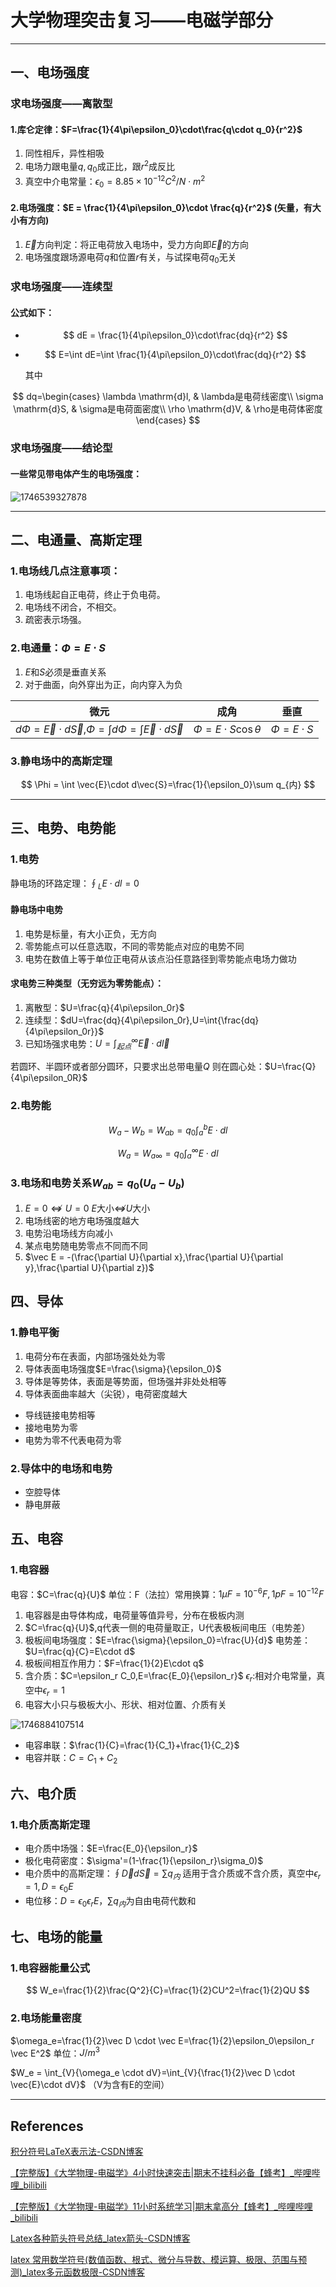 # 大学物理突击复习——电磁学部分

---

## 一、电场强度

### 求电场强度——离散型

#### 1.库仑定律：$F=\frac{1}{4\pi\epsilon_0}\cdot\frac{q\cdot q_0}{r^2}$

1. 同性相斥，异性相吸
2. 电场力跟电量$q,q_0$成正比，跟$r^2$成反比
3. 真空中介电常量：$\epsilon_0 = 8.85 \times 10^{-12}C^2/N\cdot m^2$

#### 2.电场强度：$E = \frac{1}{4\pi\epsilon_0}\cdot \frac{q}{r^2}$ (矢量，有大小有方向)

1. $\vec{E}$方向判定：将正电荷放入电场中，受力方向即$\vec{E}$的方向
2. 电场强度跟场源电荷$q$和位置$r$有关，与试探电荷$q_0$无关

### 求电场强度——连续型

#### 公式如下：

* $$
  dE = \frac{1}{4\pi\epsilon_0}\cdot\frac{dq}{r^2}
  $$
* $$
  E=\int dE=\int \frac{1}{4\pi\epsilon_0}\cdot\frac{dq}{r^2}
  $$

  其中

$$
dq=\begin{cases}
\lambda \mathrm{d}l, & \lambda是电荷线密度\\
\sigma \mathrm{d}S, & \sigma是电荷面密度\\
\rho \mathrm{d}V, & \rho是电荷体密度
\end{cases}
$$

### 求电场强度——结论型

#### 一些常见带电体产生的电场强度：

![1746539327878](image/大学物理电磁学/1746539327878.png)

---

## 二、电通量、高斯定理

### 1.电场线几点注意事项：

1. 电场线起自正电荷，终止于负电荷。
2. 电场线不闭合，不相交。
3. 疏密表示场强。

### 2.电通量：$\Phi = E \cdot S$

1. $E$和$S$必须是垂直关系
2. 对于曲面，向外穿出为正，向内穿入为负

| 微元                                                                             | 成角                          | 垂直                 |
| -------------------------------------------------------------------------------- | ----------------------------- | -------------------- |
| $d\Phi=\vec{E}\cdot d\vec{S}$,$\Phi=\int d\Phi = \int \vec{E}\cdot d\vec{S}$ | $\Phi=E\cdot S \cos \theta$ | $\Phi = E \cdot S$ |

### 3.静电场中的高斯定理

$$
\Phi = \int \vec{E}\cdot d\vec{S}=\frac{1}{\epsilon_0}\sum q_{内}
$$

---

## 三、电势、电势能

### 1.电势

静电场的环路定理：$\oint_L E\cdot dl=0$

#### 静电场中电势

1. 电势是标量，有大小正负，无方向
2. 零势能点可以任意选取，不同的零势能点对应的电势不同
3. 电势在数值上等于单位正电荷从该点沿任意路径到零势能点电场力做功

#### 求电势三种类型（无穷远为零势能点）：

1. 离散型：$U=\frac{q}{4\pi\epsilon_0r}$
2. 连续型：$dU=\frac{dq}{4\pi\epsilon_0r},U=\int{\frac{dq}{4\pi\epsilon_0r}}$
3. 已知场强求电势：$U=\int_{起点}^{ \infty}\vec{E}\cdot d\vec{l}$

若圆环、半圆环或者部分圆环，只要求出总带电量$Q$
则在圆心处：$U=\frac{Q}{4\pi\epsilon_0R}$

### 2.电势能

$$
W_a-W_b=W_{ab}=q_0\int_{a}^{b}E\cdot dl
$$

$$
W_a=W_{a\infty}=q_0\int_{a}^{\infty}E\cdot dl
$$

### 3.电场和电势关系$W_{ab}=q_0(U_a-U_b)$

1. $E=0\nLeftrightarrow U=0$	$E$大小$\nLeftrightarrow$$U$大小
2. 电场线密的地方电场强度越大
3. 电势沿电场线方向减小
4. 某点电势随电势零点不同而不同
5. $\vec E = -(\frac{\partial U}{\partial x},\frac{\partial U}{\partial y},\frac{\partial U}{\partial z})$

## 四、导体

### 1.静电平衡

1. 电荷分布在表面，内部场强处处为零
2. 导体表面电场强度$E=\frac{\sigma}{\epsilon_0}$
3. 导体是等势体，表面是等势面，但场强并非处处相等
4. 导体表面曲率越大（尖锐），电荷密度越大

* 导线链接电势相等
* 接地电势为零
* 电势为零不代表电荷为零

### 2.导体中的电场和电势

* 空腔导体
* 静电屏蔽

## 五、电容

### 1.电容器

电容：$C=\frac{q}{U}$ 单位：F（法拉）常用换算：$1\mu F=10^{-6}F,1pF=10^{-12}F$

1. 电容器是由导体构成，电荷量等值异号，分布在极板内测
2. $C=\frac{q}{U}$,q代表一侧的电荷量取正，U代表极板间电压（电势差）
3. 极板间电场强度：$E=\frac{\sigma}{\epsilon_0}=\frac{U}{d}$ 电势差：$U=\frac{q}{C}=E\cdot d$
4. 极板间相互作用力：$F=\frac{1}{2}E\cdot q$
5. 含介质：$C=\epsilon_r C_0,E=\frac{E_0}{\epsilon_r}$ $\epsilon_r$:相对介电常量，真空中$\epsilon_r=1$
6. 电容大小只与极板大小、形状、相对位置、介质有关

![1746884107514](image/大学物理电磁学/1746884107514.png)

* 电容串联：$\frac{1}{C}=\frac{1}{C_1}+\frac{1}{C_2}$
* 电容并联：$C=C_1+C_2$

## 六、电介质

### 1.电介质高斯定理

* 电介质中场强：$E=\frac{E_0}{\epsilon_r}$
* 极化电荷密度：$\sigma'=(1-\frac{1}{\epsilon_r}\sigma_0)$
* 电介质中的高斯定理：$\oint{\vec D d\vec S}=\sum q_内$ 适用于含介质或不含介质，真空中$\epsilon_r=1,D=\epsilon_0E$
* 电位移：$D=\epsilon_0\epsilon_rE$，$\sum q_内$为自由电荷代数和

## 七、电场的能量

### 1.电容器能量公式

$$
W_e=\frac{1}{2}\frac{Q^2}{C}=\frac{1}{2}CU^2=\frac{1}{2}QU
$$

### 2.电场能量密度

$\omega_e=\frac{1}{2}\vec D \cdot \vec E=\frac{1}{2}\epsilon_0\epsilon_r \vec E^2$ 单位：$J/m^3$

$W_e = \int_{V}{\omega_e \cdot dV}=\int_{V}{\frac{1}{2}\vec D \cdot \vec{E}\cdot dV}$ （V为含有E的空间）

---

## References

[积分符号LaTeX表示法-CSDN博客](https://blog.csdn.net/ch206265/article/details/122707752)

[【完整版】《大学物理-电磁学》4小时快速突击|期末不挂科必备【蜂考】_哔哩哔哩_bilibili](https://www.bilibili.com/video/BV1XJCzYyEcp/?spm_id_from=333.788.videopod.sections&vd_source=34aca5102e4781db1ca53d6bb100be6e)

[【完整版】《大学物理-电磁学》11小时系统学习|期末拿高分【蜂考】_哔哩哔哩_bilibili](https://www.bilibili.com/video/BV1H4NGerE4X?spm_id_from=333.788.videopod.sections&vd_source=34aca5102e4781db1ca53d6bb100be6e)

[Latex各种箭头符号总结_latex箭头-CSDN博客](https://blog.csdn.net/Artoria_QZH/article/details/103310704)

[latex 常用数学符号(数值函数、根式、微分与导数、模运算、极限、范围与预测)_latex多元函数极限-CSDN博客](https://blog.csdn.net/qq_45353993/article/details/129109027)
